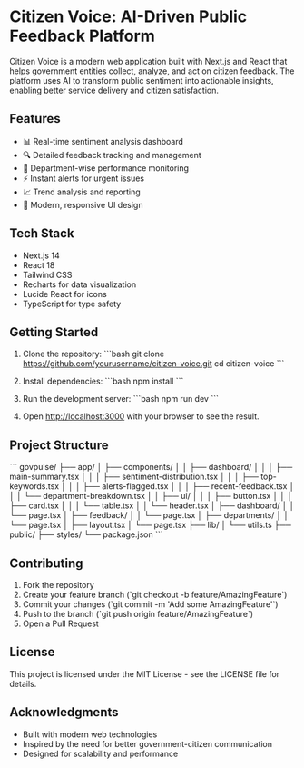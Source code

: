 # Citizen Voice: AI-Driven Public Feedback Platform

Citizen Voice is a modern web application built with Next.js and React that helps government entities collect, analyze, and act on citizen feedback. The platform uses AI to transform public sentiment into actionable insights, enabling better service delivery and citizen satisfaction.

## Features

- 📊 Real-time sentiment analysis dashboard
- 🔍 Detailed feedback tracking and management
- 🏢 Department-wise performance monitoring
- ⚡ Instant alerts for urgent issues
- 📈 Trend analysis and reporting
- 🎨 Modern, responsive UI design

## Tech Stack

- Next.js 14
- React 18
- Tailwind CSS
- Recharts for data visualization
- Lucide React for icons
- TypeScript for type safety

## Getting Started

1. Clone the repository:
\`\`\`bash
git clone https://github.com/yourusername/citizen-voice.git
cd citizen-voice
\`\`\`

2. Install dependencies:
\`\`\`bash
npm install
\`\`\`

3. Run the development server:
\`\`\`bash
npm run dev
\`\`\`

4. Open [http://localhost:3000](http://localhost:3000) with your browser to see the result.

## Project Structure

\`\`\`
govpulse/
├── app/
│   ├── components/
│   │   ├── dashboard/
│   │   │   ├── main-summary.tsx
│   │   │   ├── sentiment-distribution.tsx
│   │   │   ├── top-keywords.tsx
│   │   │   ├── alerts-flagged.tsx
│   │   │   ├── recent-feedback.tsx
│   │   │   └── department-breakdown.tsx
│   │   ├── ui/
│   │   │   ├── button.tsx
│   │   │   ├── card.tsx
│   │   │   └── table.tsx
│   │   └── header.tsx
│   ├── dashboard/
│   │   └── page.tsx
│   ├── feedback/
│   │   └── page.tsx
│   ├── departments/
│   │   └── page.tsx
│   ├── layout.tsx
│   └── page.tsx
├── lib/
│   └── utils.ts
├── public/
├── styles/
└── package.json
\`\`\`

## Contributing

1. Fork the repository
2. Create your feature branch (\`git checkout -b feature/AmazingFeature\`)
3. Commit your changes (\`git commit -m 'Add some AmazingFeature'\`)
4. Push to the branch (\`git push origin feature/AmazingFeature\`)
5. Open a Pull Request

## License

This project is licensed under the MIT License - see the LICENSE file for details.

## Acknowledgments

- Built with modern web technologies
- Inspired by the need for better government-citizen communication
- Designed for scalability and performance 